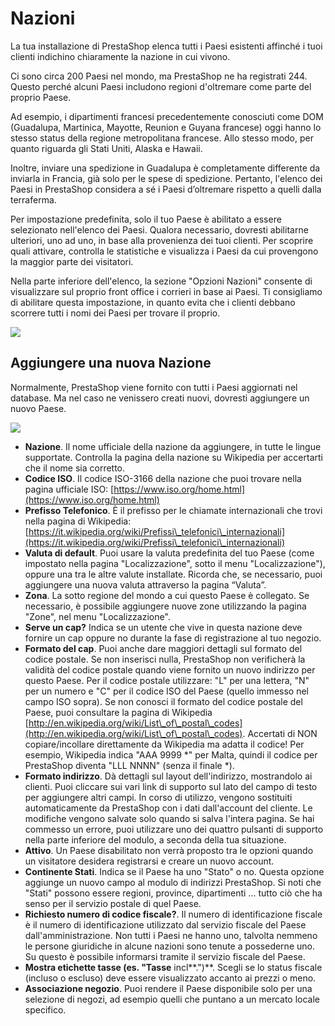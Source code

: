 # Nazioni

La tua installazione di PrestaShop elenca tutti i Paesi esistenti affinché i tuoi clienti indichino chiaramente la nazione in cui vivono.

Ci sono circa 200 Paesi nel mondo, ma PrestaShop ne ha registrati 244. Questo perché alcuni Paesi includono regioni d'oltremare come parte del proprio Paese.

Ad esempio, i dipartimenti francesi precedentemente conosciuti come DOM (Guadalupa, Martinica, Mayotte, Reunion e Guyana francese) oggi hanno lo stesso status della regione metropolitana francese. Allo stesso modo, per quanto riguarda gli Stati Uniti, Alaska e Hawaii.

Inoltre, inviare una spedizione in Guadalupa è completamente differente da inviarla in Francia, già solo per le spese di spedizione. Pertanto, l'elenco dei Paesi in PrestaShop considera a sé i Paesi d’oltremare rispetto a quelli dalla terraferma.

Per impostazione predefinita, solo il tuo Paese è abilitato a essere selezionato nell'elenco dei Paesi. Qualora necessario, dovresti abilitarne ulteriori, uno ad uno, in base alla provenienza dei tuoi clienti. Per scoprire quali attivare, controlla le statistiche e visualizza i Paesi da cui provengono la maggior parte dei visitatori.

Nella parte inferiore dell'elenco, la sezione "Opzioni Nazioni" consente di visualizzare sul proprio front office i corrieri in base ai Paesi. Ti consigliamo di abilitare questa impostazione, in quanto evita che i clienti debbano scorrere tutti i nomi dei Paesi per trovare il proprio.

![](../../../../.gitbook/assets/54267159.png)

## Aggiungere una nuova Nazione <a href="#nazioni-aggiungereunanuovanazione" id="nazioni-aggiungereunanuovanazione"></a>

Normalmente, PrestaShop viene fornito con tutti i Paesi aggiornati nel database. Ma nel caso ne venissero creati nuovi, dovresti aggiungere un nuovo Paese.

![](../../../../.gitbook/assets/54267160.png)

* **Nazione**. Il nome ufficiale della nazione da aggiungere, in tutte le lingue supportate. Controlla la pagina della nazione su Wikipedia per accertarti che il nome sia corretto.&#x20;
* **Codice ISO**. Il codice ISO-3166 della nazione che puoi trovare nella pagina ufficiale ISO: [https://www.iso.org/home.html](https://www.iso.org/home.html)
* **Prefisso Telefonico**. È il prefisso per le chiamate internazionali che trovi nella pagina di Wikipedia: [https://it.wikipedia.org/wiki/Prefissi\_telefonici\_internazionali](https://it.wikipedia.org/wiki/Prefissi\_telefonici\_internazionali)
* **Valuta di default**. Puoi usare la valuta predefinita del tuo Paese (come impostato nella pagina "Localizzazione", sotto il menu "Localizzazione"), oppure una tra le altre valute installate. Ricorda che, se necessario, puoi aggiungere una nuova valuta attraverso la pagina “Valuta”.
* **Zona**. La sotto regione del mondo a cui questo Paese è collegato. Se necessario, è possibile aggiungere nuove zone utilizzando la pagina "Zone", nel menu "Localizzazione".
* **Serve un cap?** Indica se un utente che vive in questa nazione deve fornire un cap oppure no durante la fase di registrazione al tuo negozio.&#x20;
* **Formato del cap**. Puoi anche dare maggiori dettagli sul formato del codice postale. Se non inserisci nulla, PrestaShop non verificherà la validità del codice postale quando viene fornito un nuovo indirizzo per questo Paese. Per il codice postale utilizzare: "L" per una lettera, "N" per un numero e "C" per il codice ISO del Paese (quello immesso nel campo ISO sopra). Se non conosci il formato del codice postale del Paese, puoi consultare la pagina di Wikipedia [http://en.wikipedia.org/wiki/List\_of\_postal\_codes](http://en.wikipedia.org/wiki/List\_of\_postal\_codes). Accertati di NON copiare/incollare direttamente da Wikipedia ma adatta il codice! Per esempio, Wikipedia indica "AAA 9999 \*" per Malta, quindi il codice per PrestaShop diventa "LLL NNNN" (senza il finale \*).
* **Formato indirizzo**. Dà dettagli sul layout dell'indirizzo, mostrandolo ai clienti. Puoi cliccare sui vari link di supporto sul lato del campo di testo per aggiungere altri campi. In corso di utilizzo, vengono sostituiti automaticamente da PrestaShop con i dati dall'account del cliente. Le modifiche vengono salvate solo quando si salva l'intera pagina. Se hai commesso un errore, puoi utilizzare uno dei quattro pulsanti di supporto nella parte inferiore del modulo, a seconda della tua situazione.
* **Attivo**. Un Paese disabilitato non verrà proposto tra le opzioni quando un visitatore desidera registrarsi e creare un nuovo account.
* **Continente Stati**. Indica se il Paese ha uno "Stato" o no. Questa opzione aggiunge un nuovo campo al modulo di indirizzi PrestaShop. Si noti che "Stati" possono essere regioni, province, dipartimenti ... tutto ciò che ha senso per il servizio postale di quel Paese.
* **Richiesto numero di codice fiscale?**. Il numero di identificazione fiscale è il numero di identificazione utilizzato dal servizio fiscale del Paese dall'amministrazione. Non tutti i Paesi ne hanno uno, talvolta nemmeno le persone giuridiche in alcune nazioni sono tenute a possederne uno. Su questo è possibile informarsi tramite il servizio fiscale del Paese.
* **Mostra etichette tasse (es. "Tasse** incl**.")**. Scegli se lo status fiscale (incluso o escluso) deve essere visualizzato accanto ai prezzi o meno.
* **Associazione negozio**. Puoi rendere il Paese disponibile solo per una selezione di negozi, ad esempio quelli che puntano a un mercato locale specifico.

